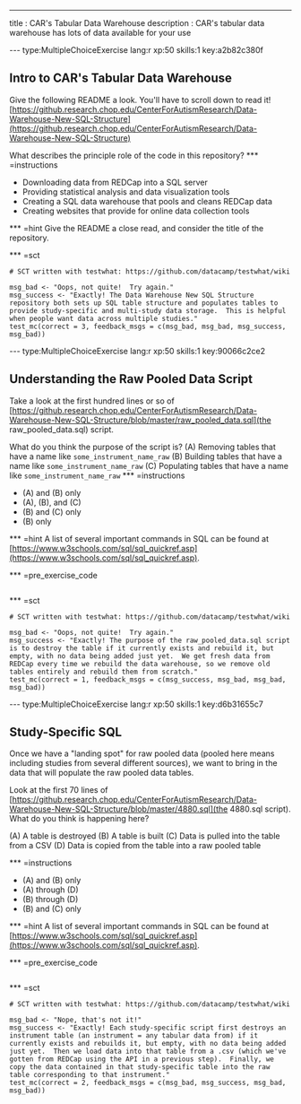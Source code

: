 ---
title       : CAR's Tabular Data Warehouse
description : CAR's tabular data warehouse has lots of data available for your use

--- type:MultipleChoiceExercise lang:r xp:50 skills:1 key:a2b82c380f
## Intro to CAR's Tabular Data Warehouse

Give the following README a look. You'll have to scroll down to read it! [https://github.research.chop.edu/CenterForAutismResearch/Data-Warehouse-New-SQL-Structure](https://github.research.chop.edu/CenterForAutismResearch/Data-Warehouse-New-SQL-Structure)

What describes the principle role of the code in this repository?
*** =instructions
- Downloading data from REDCap into a SQL server
- Providing statistical analysis and data visualization tools
- Creating a SQL data warehouse that pools and cleans REDCap data
- Creating websites that provide for online data collection tools

*** =hint
Give the README a close read, and consider the title of the repository.

*** =sct
```{r}
# SCT written with testwhat: https://github.com/datacamp/testwhat/wiki

msg_bad <- "Oops, not quite!  Try again."
msg_success <- "Exactly! The Data Warehouse New SQL Structure repository both sets up SQL table structure and populates tables to provide study-specific and multi-study data storage.  This is helpful when people want data across multiple studies."
test_mc(correct = 3, feedback_msgs = c(msg_bad, msg_bad, msg_success,  msg_bad))
```

--- type:MultipleChoiceExercise lang:r xp:50 skills:1 key:90066c2ce2
## Understanding the Raw Pooled Data Script

Take a look at the first hundred lines or so of [https://github.research.chop.edu/CenterForAutismResearch/Data-Warehouse-New-SQL-Structure/blob/master/raw_pooled_data.sql](the raw_pooled_data.sql) script.

What do you think the purpose of the script is?
 (A) Removing tables that have a name like `some_instrument_name_raw`
 (B) Building tables that have a name like `some_instrument_name_raw` 
 (C) Populating tables that have a name like `some_instrument_name_raw`
*** =instructions
- (A) and (B) only
- (A), (B), and (C)
- (B) and (C) only
- (B) only

*** =hint
A list of several important commands in SQL can be found at [https://www.w3schools.com/sql/sql_quickref.asp](https://www.w3schools.com/sql/sql_quickref.asp). 

*** =pre_exercise_code
```{r}

```

*** =sct
```{r}
# SCT written with testwhat: https://github.com/datacamp/testwhat/wiki

msg_bad <- "Oops, not quite!  Try again."
msg_success <- "Exactly! The purpose of the raw_pooled_data.sql script is to destroy the table if it currently exists and rebuild it, but empty, with no data being added just yet.  We get fresh data from REDCap every time we rebuild the data warehouse, so we remove old tables entirely and rebuild them from scratch."
test_mc(correct = 1, feedback_msgs = c(msg_success, msg_bad, msg_bad, msg_bad))
```


--- type:MultipleChoiceExercise lang:r xp:50 skills:1 key:d6b31655c7
## Study-Specific SQL

Once we have a "landing spot" for raw pooled data (pooled here means including studies from several different sources), we want to bring in the data that will populate the raw pooled data tables.  

Look at the first 70 lines of [https://github.research.chop.edu/CenterForAutismResearch/Data-Warehouse-New-SQL-Structure/blob/master/4880.sql](the 4880.sql script).  What do you think is happening here?

(A) A table is destroyed
(B) A table is built
(C) Data is pulled into the table from a CSV
(D) Data is copied from the table into a raw pooled table

*** =instructions
- (A) and (B) only
- (A) through (D)
- (B) through (D)
- (B) and (C) only


*** =hint
A list of several important commands in SQL can be found at [https://www.w3schools.com/sql/sql_quickref.asp](https://www.w3schools.com/sql/sql_quickref.asp). 

*** =pre_exercise_code
```{r}

```

*** =sct
```{r}
# SCT written with testwhat: https://github.com/datacamp/testwhat/wiki

msg_bad <- "Nope, that's not it!"
msg_success <- "Exactly! Each study-specific script first destroys an instrument table (an instrument = any tabular data from) if it currently exists and rebuilds it, but empty, with no data being added just yet.  Then we load data into that table from a .csv (which we've gotten from REDCap using the API in a previous step).  Finally, we copy the data contained in that study-specific table into the raw table corresponding to that instrument."
test_mc(correct = 2, feedback_msgs = c(msg_bad, msg_success, msg_bad, msg_bad))
```

